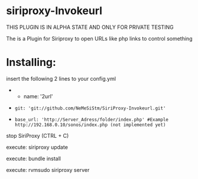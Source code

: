 siriproxy-Invokeurl
=============

THIS PLUGIN IS IN ALPHA STATE AND ONLY FOR PRIVATE TESTING

The is a Plugin for Siriproxy to open URLs like php links to control something


Installing:
=============

insert the following 2 lines to your config.yml

*   - name: '2url'
*     git: 'git://github.com/NeMeSiStm/SiriProxy-Invokeurl.git'
*     base_url: 'http://Server_Adress/folder/index.php' #Example http://192.168.0.10/sonos/index.php (not implemented yet)



stop SiriProxy (CTRL + C)

execute: siriproxy update

execute: bundle install

execute: rvmsudo siriproxy server
